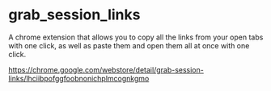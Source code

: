 # grab_session_links
A chrome extension that allows you to copy all the links from your open tabs with one click, as well as paste them and open them all at once with one click.

https://chrome.google.com/webstore/detail/grab-session-links/lhciibpofggfoobnonichplmcognkgmo
